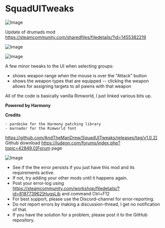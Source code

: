 # SquadUITweaks

![Image](https://i.imgur.com/buuPQel.png)

Update of drumads mod
https://steamcommunity.com/sharedfiles/filedetails/?id=1455382219

![Image](https://i.imgur.com/pufA0kM.png)

	
![Image](https://i.imgur.com/Z4GOv8H.png)

A few minor tweaks to the UI when selecting groups:


  - shows weapon range when the mouse is over the "Attack" button
  - shows the weapon types that are equipped -- clicking the weapon allows for assigning targets to all pawns with that weapon


All of the code is basically vanilla Rimworld, I just linked various bits up.


**Powered by Harmony**


**Credits**


    - pardeike for the Harmony patching library
    - marnador for the Rimworld font



https://github.com/AndTheManDrew/SquadUITweaks/releases/tag/v1.0.2] Github download 
https://ludeon.com/forums/index.php?topic=42849.0]Forum page

![Image](https://i.imgur.com/PwoNOj4.png)



-  See if the the error persists if you just have this mod and its requirements active.
-  If not, try adding your other mods until it happens again.
-  Post your error-log using https://steamcommunity.com/workshop/filedetails/?id=818773962]HugsLib and command Ctrl+F12
-  For best support, please use the Discord-channel for error-reporting.
-  Do not report errors by making a discussion-thread, I get no notification of that.
-  If you have the solution for a problem, please post it to the GitHub repository.



